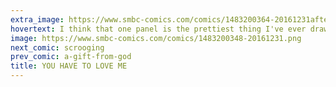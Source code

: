```yaml
---
extra_image: https://www.smbc-comics.com/comics/1483200364-20161231after.png
hovertext: I think that one panel is the prettiest thing I've ever drawn about wearing someone else's skin.
image: https://www.smbc-comics.com/comics/1483200348-20161231.png
next_comic: scrooging
prev_comic: a-gift-from-god
title: YOU HAVE TO LOVE ME
---
```


